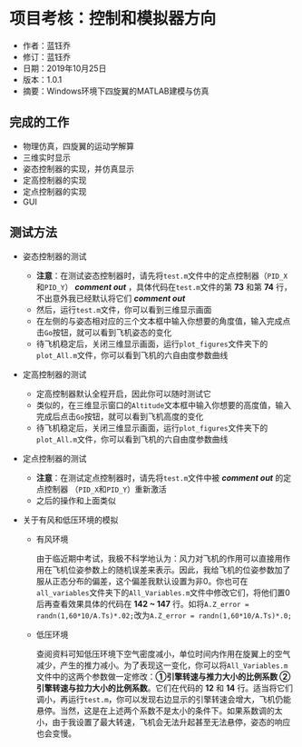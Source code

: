 # 项目考核：控制和模拟器方向

- 作者：蓝钰乔
- 修订：蓝钰乔
- 日期：2019年10月25日
- 版本：1.0.1
- 摘要：Windows环境下四旋翼的MATLAB建模与仿真

## 完成的工作

- 物理仿真，四旋翼的运动学解算
- 三维实时显示
- 姿态控制器的实现，并仿真显示
- 定高控制器的实现
- 定点控制器的实现
- GUI

## 测试方法

- 姿态控制器的测试

  - **注意**：在测试姿态控制器时，请先将`test.m`文件中的定点控制器（`PID_X`和`PID_Y`） ***comment out*** ，具体代码在`test.m`文件的第 **73** 和第 **74** 行，不出意外我已经默认将它们 ***comment out***
  - 然后，运行`test.m`文件，你可以看到三维显示画面
  - 在左侧的与姿态相对应的三个文本框中输入你想要的角度值，输入完成点击`Go`按钮，就可以看到飞机姿态的变化
  - 待飞机稳定后，关闭三维显示画面，运行`plot_figures`文件夹下的`plot_All.m`文件，你可以看到飞机的六自由度参数曲线

- 定高控制器的测试

  - 定高控制器默认全程开启，因此你可以随时测试它
  - 类似的，在三维显示窗口的`Altitude`文本框中输入你想要的高度值，输入完成后点击`Go`按钮，就可以看到飞机高度的变化
  - 待飞机稳定后，关闭三维显示画面，运行`plot_figures`文件夹下的`plot_All.m`文件，你可以看到飞机的六自由度参数曲线

- 定点控制器的测试

  - **注意**：在测试定点控制器时，请先将`test.m`文件中被 ***comment out*** 的定点控制器 （`PID_X`和`PID_Y`）重新激活
  - 之后的操作和上面类似

- 关于有风和低压环境的模拟

  - 有风环境

    由于临近期中考试，我极不科学地认为：风力对飞机的作用可以直接用作用在飞机位姿参数上的随机误差来表示。因此，我给飞机的位姿参数加了服从正态分布的偏差，这个偏差我默认设置为非0。你也可在`all_variables`文件夹下的`All_Variables.m`文件中修改它们，将他们置0后再查看效果具体的代码在 **142 ~ 147** 行。如将`A.Z_error = randn(1,60*10/A.Ts)*.02;`改为`A.Z_error = randn(1,60*10/A.Ts)*.0;`

  - 低压环境

    查阅资料可知低压环境下空气密度减小，单位时间内作用在旋翼上的空气减少，产生的推力减小。为了表现这一变化，你可以将`All_Variables.m`文件中的这两个参数做一定修改：**①引擎转速与推力大小的比例系数 ②引擎转速与拉力大小的比例系数**。它们在代码的 **12** 和 **14** 行。适当将它们调小，再运行`test.m`，你可以发现右边显示的引擎转速会增大，飞机仍能悬停。当然，这是在上述两个系数不是太小的条件下。如果系数调的太小，由于我设置了最大转速，飞机会无法升起甚至无法悬停，姿态的响应也会变慢。

